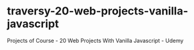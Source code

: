 # traversy-20-web-projects-vanilla-javascript
Projects of Course - 20 Web Projects With Vanilla Javascript - Udemy
